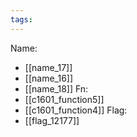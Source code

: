 ```yaml
---
tags:
---
```

Name:
- [[name_17]]
- [[name_16]]
- [[name_18]]
Fn:
- [[c1601_function5]]
- [[c1601_function4]]
Flag:
- [[flag_12177]]
